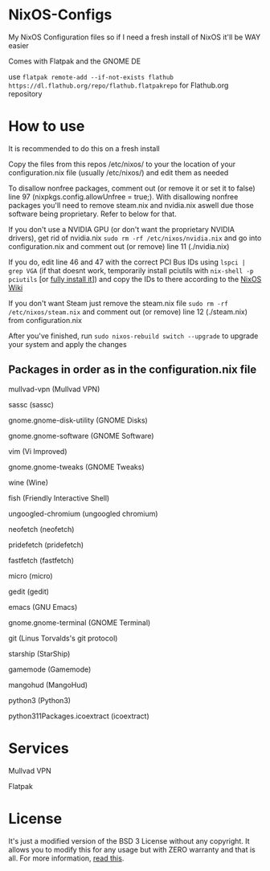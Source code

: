 # NixOS-Configs

My NixOS Configuration files so if I need a fresh install of NixOS it'll be WAY easier

Comes with Flatpak and the GNOME DE

use `flatpak remote-add --if-not-exists flathub https://dl.flathub.org/repo/flathub.flatpakrepo` for Flathub.org repository

# How to use
It is recommended to do this on a fresh install

Copy the files from this repos /etc/nixos/ to your the location of your configuration.nix file (usually /etc/nixos/) and edit them as needed

To disallow nonfree packages, comment out (or remove it or set it to false) line 97 (nixpkgs.config.allowUnfree = true;). With disallowing nonfree packages you'll need to remove steam.nix and nvidia.nix aswell due those software being proprietary. Refer to below for that.

If you don't use a NVIDIA GPU (or don't want the proprietary NVIDIA drivers), get rid of nvidia.nix `sudo rm -rf /etc/nixos/nvidia.nix` and go into configuration.nix and comment out (or remove) line 11 (./nvidia.nix) 

If you do, edit line 46 and 47 with the correct PCI Bus IDs using `lspci | grep VGA` (if that doesnt work, temporarily install pciutils with `nix-shell -p pciutils` [or [fully install it](https://search.nixos.org/packages?channel=23.11&show=pciutils&from=0&size=50&sort=relevance&type=packages&query=pciutils)]) and copy the IDs to there according to the [NixOS Wiki](https://nixos.wiki/wiki/Nvidia)

If you don't want Steam just remove the steam.nix file `sudo rm -rf /etc/nixos/steam.nix` and comment out (or remove) line 12 (./steam.nix) from configuration.nix

After you've finished, run `sudo nixos-rebuild switch --upgrade` to upgrade your system and apply the changes
## Packages in order as in the configuration.nix file
mullvad-vpn (Mullvad VPN)

sassc (sassc)

gnome.gnome-disk-utility (GNOME Disks)

gnome.gnome-software (GNOME Software)

vim (Vi Improved)

gnome.gnome-tweaks (GNOME Tweaks)

wine (Wine)

fish (Friendly Interactive Shell)

ungoogled-chromium (ungoogled chromium)

neofetch (neofetch)

pridefetch (pridefetch)

fastfetch (fastfetch)

micro (micro)

gedit (gedit)

emacs (GNU Emacs)

gnome.gnome-terminal (GNOME Terminal)

git (Linus Torvalds's git protocol)

starship (StarShip)

gamemode (Gamemode)

mangohud (MangoHud)

python3 (Python3)

python311Packages.icoextract (icoextract)

# Services
Mullvad VPN

Flatpak

# License
It's just a modified version of the BSD 3 License without any copyright. It allows you to modify this for any usage but with ZERO warranty and that is all. For more information, [read this](https://github.com/fortunef/NixOS-Configs/blob/main/LICENSE).
